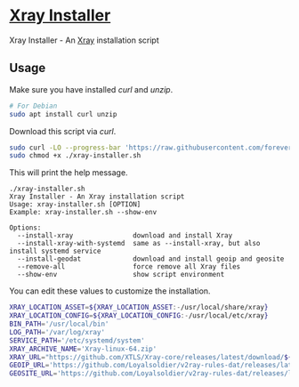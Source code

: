 # [Xray Installer](https://raw.githubusercontent.com/foreversam/script/main/xray/xray-installer.sh)

Xray Installer - An [Xray](https://github.com/XTLS/Xray-core) installation script

## Usage

Make sure you have installed *curl* and *unzip*.

```bash
# For Debian
sudo apt install curl unzip
```

Download this script via *curl*.

```bash
sudo curl -LO --progress-bar 'https://raw.githubusercontent.com/foreversam/script/main/xray/xray-installer.sh'
sudo chmod +x ./xray-installer.sh
```

This will print the help message.

```
./xray-installer.sh
Xray Installer - An Xray installation script
Usage: xray-installer.sh [OPTION]
Example: xray-installer.sh --show-env

Options:
  --install-xray               download and install Xray
  --install-xray-with-systemd  same as --install-xray, but also install systemd service
  --install-geodat             download and install geoip and geosite
  --remove-all                 force remove all Xray files
  --show-env                   show script environment
```

You can edit these values to customize the installation.

```bash
XRAY_LOCATION_ASSET=${XRAY_LOCATION_ASSET:-/usr/local/share/xray}
XRAY_LOCATION_CONFIG=${XRAY_LOCATION_CONFIG:-/usr/local/etc/xray}
BIN_PATH='/usr/local/bin'
LOG_PATH='/var/log/xray'
SERVICE_PATH='/etc/systemd/system'
XRAY_ARCHIVE_NAME='Xray-linux-64.zip'
XRAY_URL="https://github.com/XTLS/Xray-core/releases/latest/download/${XRAY_ARCHIVE_NAME}"
GEOIP_URL='https://github.com/Loyalsoldier/v2ray-rules-dat/releases/latest/download/geoip.dat'
GEOSITE_URL='https://github.com/Loyalsoldier/v2ray-rules-dat/releases/latest/download/geosite.dat'
```
